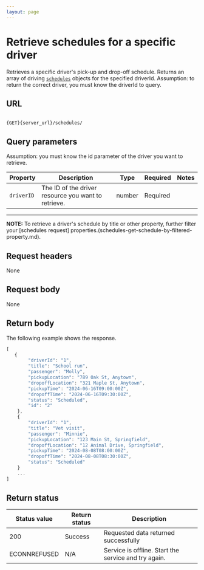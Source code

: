 ```yaml
---
layout: page
---
```

# Retrieve schedules for a specific driver

Retrieves a specific driver's pick-up and drop-off schedule.
Returns an array of driving [`schedules`](schedules) objects for the specified driverId.
Assumption: to return the correct driver, you must know the driverId to query.

## URL

```shell

{GET}{server_url}/schedules/
```

## Query parameters

Assumption: you must know the id parameter of the driver you want to retrieve.

| Property | Description | Type | Required | Notes |
| -------------- | ------ | ------------ |------------ |------------ |
| `driverID` | The ID of the driver resource you want to retrieve. | number | Required |  |

---

**NOTE:**
To retrieve a driver's schedule by title or other property, further filter your [schedules request] properties.(schedules-get-schedule-by-filtered-property.md).

## Request headers

None

## Request body

None

## Return body

The following example shows the response.

```js
[
   {
        "driverId": "1",
        "title": "School run",
        "passenger": "Molly",
        "pickupLocation": "789 Oak St, Anytown",
        "dropoffLocation": "321 Maple St, Anytown",
        "pickupTime": "2024-06-16T09:00:00Z",
        "dropoffTime": "2024-06-16T09:30:00Z",
        "status": "Scheduled",
        "id": "2"
    },
    {
        "driverId": "1",
        "title": "Vet visit",
        "passenger": "Minnie",
        "pickupLocation": "123 Main St, Springfield",
        "dropoffLocation": "12 Animal Drive, Springfield",
        "pickupTime": "2024-08-08T08:00:00Z",
        "dropoffTime": "2024-08-08T08:30:00Z",
        "status": "Scheduled"
    }
    ...
]
```

## Return status

| Status value | Return status | Description |
| ------------- | ----------- | ----------- |
| 200 | Success | Requested data returned successfully |
|  ECONNREFUSED | N/A | Service is offline. Start the service and try again. |
